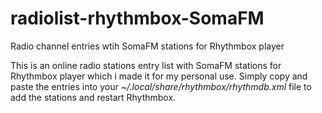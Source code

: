 # radiolist-rhythmbox-SomaFM
Radio channel entries wtih SomaFM stations for Rhythmbox player

This is an online radio stations entry list with SomaFM stations for Rhythmbox player which i made it for my personal use.
Simply copy and paste the entries into your  *~/.local/share/rhythmbox/rhythmdb.xml*  file to add the stations and restart Rhythmbox.
